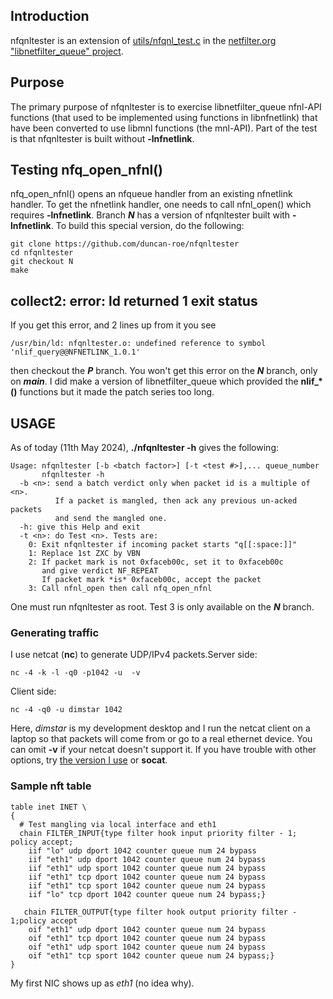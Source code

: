 ## Introduction
nfqnltester is an extension of [utils/nfqnl_test.c](https://git.netfilter.org/libnetfilter_queue/tree/utils/nfqnl_test.c) in the [netfilter.org "libnetfilter_queue" project](https://www.netfilter.org/projects/libnetfilter_queue/index.html).
## Purpose
The primary purpose of nfqnltester is to exercise libnetfilter_queue nfnl-API functions (that used to be implemented using functions in libnfnetlink) that have been converted to use libmnl functions (the mnl-API). Part of the test is that nfqnltester is built without **-lnfnetlink**.
## Testing nfq_open_nfnl()
nfq_open_nfnl() opens an nfqueue handler from an existing nfnetlink handler. To get the nfnetlink handler, one needs to call nfnl_open() which requires **-lnfnetlink**.
Branch ***N*** has a version of nfqnltester built with **-lnfnetlink**. To build this special version, do the following:
```
git clone https://github.com/duncan-roe/nfqnltester
cd nfqnltester
git checkout N
make
```
## collect2: error: ld returned 1 exit status
If you get this error, and 2 lines up from it you see
```
/usr/bin/ld: nfqnltester.o: undefined reference to symbol 'nlif_query@@NFNETLINK_1.0.1'
```
then checkout the ***P*** branch. You won't get this error on the ***N*** branch, only on ***main***. I did make a version of libnetfilter_queue which provided the **nlif_*()** functions but it made the patch series too long.
## USAGE
As of today (11th May 2024), **./nfqnltester -h** gives the following:
```
Usage: nfqnltester [-b <batch factor>] [-t <test #>],... queue_number
       nfqnltester -h
  -b <n>: send a batch verdict only when packet id is a multiple of <n>.
          If a packet is mangled, then ack any previous un-acked packets
          and send the mangled one.
  -h: give this Help and exit
  -t <n>: do Test <n>. Tests are:
    0: Exit nfqnltester if incoming packet starts "q[[:space:]]"
    1: Replace 1st ZXC by VBN
    2: If packet mark is not 0xfaceb00c, set it to 0xfaceb00c
       and give verdict NF_REPEAT
       If packet mark *is* 0xfaceb00c, accept the packet
    3: Call nfnl_open then call nfq_open_nfnl
```
One must run nfqnltester as root.
Test 3 is only available on the ***N*** branch.
### Generating traffic
I use netcat (**nc**) to generate UDP/IPv4 packets.Server side:
```
nc -4 -k -l -q0 -p1042 -u  -v
```
Client side:
```
nc -4 -q0 -u dimstar 1042
```
Here, *dimstar* is my development desktop and I run the netcat client on a laptop so that packets will come from or go to a real ethernet device. You can omit **-v** if your netcat doesn't support it. If you have trouble with other options, try [the version I use](https://github.com/duncan-roe/netcat-openbsd) or **socat**.
### Sample nft table
```
table inet INET \
{
  # Test mangling via local interface and eth1
  chain FILTER_INPUT{type filter hook input priority filter - 1; policy accept;
    iif "lo" udp dport 1042 counter queue num 24 bypass
    iif "eth1" udp dport 1042 counter queue num 24 bypass
    iif "eth1" udp sport 1042 counter queue num 24 bypass
    iif "eth1" tcp dport 1042 counter queue num 24 bypass
    iif "eth1" tcp sport 1042 counter queue num 24 bypass
    iif "lo" tcp dport 1042 counter queue num 24 bypass;}

   chain FILTER_OUTPUT{type filter hook output priority filter - 1;policy accept
    oif "eth1" udp dport 1042 counter queue num 24 bypass
    oif "eth1" tcp dport 1042 counter queue num 24 bypass
    oif "eth1" udp sport 1042 counter queue num 24 bypass
    oif "eth1" tcp sport 1042 counter queue num 24 bypass;}
}
```
My first NIC shows up as *eth1* (no idea why).
